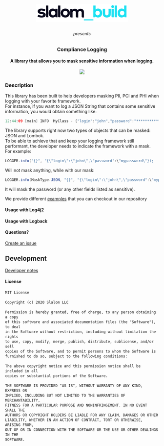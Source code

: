 <p align="center"><img src="docs/images/slalom.png" align="center" width="300" hspace="10" vspace="10"></p>
<h6 align="center">presents</h6>
<h3 align="center"><b>Compliance Logging</b></h3>
<h4 align="center">A library that allows you to mask sensitive information when logging.</h4>

<p align="center">
<a href="LICENSE" alt="Project License"><img src="https://img.shields.io/apm/l/vim-mode?style=for-the-badge"></a>
</p>

### Description

This library has been built to help developers masking PII, PCI and PHI when logging with your favorite framework.<br />
For instance, if you want to log a JSON String that contains some sensitive information, you would obtain something like:

```java
12:44:09 [main] INFO  MyClass - {"login":"john","password":"***********"}
```

The library supports right now two types of objects that can be masked: JSON and Lombok.<br />
To be able to achieve that and keep your logging framework still performant, the developer needs to indicate the framework with a mask. <br />
For example:
```java
LOGGER.info("{}", "{\"login\":\"john\",\"password":\"mypassword\"});
```
Will not mask anything, while with our mask:
```java
LOGGER.info(MaskType.JSON, "{}", "{\"login\":\"john\",\"password":\"mypassword\"});
```
It will mask the password (or any other fields listed as sensitive).

We provide different [examples](/tree/master/examples) that you can checkout in our repository

#### Usage with Log4j2

#### Usage with Logback

#### Questions?
[Create an issue](https://github.com/carlphilipp/compliance-logging/issues/new)

## Development

[Developer notes](DEV.md)

#### License
```text
MIT License

Copyright (c) 2020 Slalom LLC

Permission is hereby granted, free of charge, to any person obtaining a copy
of this software and associated documentation files (the "Software"), to deal
in the Software without restriction, including without limitation the rights
to use, copy, modify, merge, publish, distribute, sublicense, and/or sell
copies of the Software, and to permit persons to whom the Software is
furnished to do so, subject to the following conditions:

The above copyright notice and this permission notice shall be included in all
copies or substantial portions of the Software.

THE SOFTWARE IS PROVIDED "AS IS", WITHOUT WARRANTY OF ANY KIND, EXPRESS OR
IMPLIED, INCLUDING BUT NOT LIMITED TO THE WARRANTIES OF MERCHANTABILITY,
FITNESS FOR A PARTICULAR PURPOSE AND NONINFRINGEMENT. IN NO EVENT SHALL THE
AUTHORS OR COPYRIGHT HOLDERS BE LIABLE FOR ANY CLAIM, DAMAGES OR OTHER
LIABILITY, WHETHER IN AN ACTION OF CONTRACT, TORT OR OTHERWISE, ARISING FROM,
OUT OF OR IN CONNECTION WITH THE SOFTWARE OR THE USE OR OTHER DEALINGS IN THE
SOFTWARE.
```